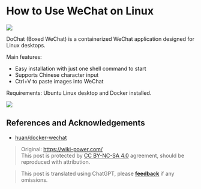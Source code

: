 # How to Use WeChat on Linux

![](https://wiki-media-1253965369.cos.ap-guangzhou.myqcloud.com/img/20200311141406.png)

DoChat (Boxed WeChat) is a containerized WeChat application designed for Linux desktops.

Main features:

- Easy installation with just one shell command to start
- Supports Chinese character input
- Ctrl+V to paste images into WeChat

Requirements: Ubuntu Linux desktop and Docker installed.

![](https://wiki-media-1253965369.cos.ap-guangzhou.myqcloud.com/img/20200311141459.png)

## References and Acknowledgements

- [huan/docker-wechat](https://github.com/huan/docker-wechat)

> Original: <https://wiki-power.com/>  
> This post is protected by [CC BY-NC-SA 4.0](https://creativecommons.org/licenses/by/4.0/deed.en) agreement, should be reproduced with attribution.

> This post is translated using ChatGPT, please [**feedback**](https://github.com/linyuxuanlin/Wiki_MkDocs/issues/new) if any omissions.
